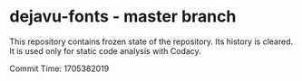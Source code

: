 # dejavu-fonts - master branch

This repository contains frozen state of the repository.
Its history is cleared. It is used only for static code
analysis with Codacy.

Commit Time: 1705382019
